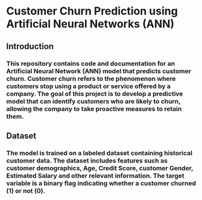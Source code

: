 # Customer Churn Prediction using Artificial Neural Networks (ANN)
## Introduction
### This repository contains code and documentation for an Artificial Neural Network (ANN) model that predicts customer churn. Customer churn refers to the phenomenon where customers stop using a product or service offered by a company. The goal of this project is to develop a predictive model that can identify customers who are likely to churn, allowing the company to take proactive measures to retain them.

## Dataset
### The model is trained on a labeled dataset containing historical customer data. The dataset includes features such as customer demographics, Age, Credit Score, customer Gender, Estimated Salary and other relevant information. The target variable is a binary flag indicating whether a customer churned (1) or not (0).

